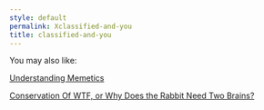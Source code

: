 ```yaml
---
style: default
permalink: Xclassified-and-you
title: classified-and-you
---
```

You may also like:

[Understanding Memetics](http://scp-wiki.net/understanding-memetics)

[Conservation Of WTF, or Why Does the Rabbit Need Two Brains?](http://scp-wiki.net/conservation-of-wtf)
